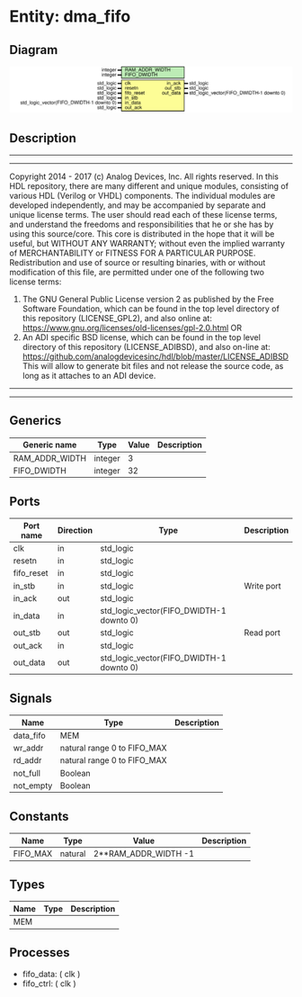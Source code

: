 # Entity: dma_fifo

## Diagram

![Diagram](dma_fifo.svg "Diagram")
## Description

***************************************************************************
***************************************************************************
Copyright 2014 - 2017 (c) Analog Devices, Inc. All rights reserved.
In this HDL repository, there are many different and unique modules, consisting
of various HDL (Verilog or VHDL) components. The individual modules are
developed independently, and may be accompanied by separate and unique license
terms.
The user should read each of these license terms, and understand the
freedoms and responsibilities that he or she has by using this source/core.
This core is distributed in the hope that it will be useful, but WITHOUT ANY
WARRANTY; without even the implied warranty of MERCHANTABILITY or FITNESS FOR
A PARTICULAR PURPOSE.
Redistribution and use of source or resulting binaries, with or without modification
of this file, are permitted under one of the following two license terms:
  1. The GNU General Public License version 2 as published by the
     Free Software Foundation, which can be found in the top level directory
     of this repository (LICENSE_GPL2), and also online at:
     <https://www.gnu.org/licenses/old-licenses/gpl-2.0.html>
OR
  2. An ADI specific BSD license, which can be found in the top level directory
     of this repository (LICENSE_ADIBSD), and also on-line at:
     https://github.com/analogdevicesinc/hdl/blob/master/LICENSE_ADIBSD
     This will allow to generate bit files and not release the source code,
     as long as it attaches to an ADI device.
***************************************************************************
***************************************************************************
## Generics

| Generic name   | Type    | Value | Description |
| -------------- | ------- | ----- | ----------- |
| RAM_ADDR_WIDTH | integer | 3     |             |
| FIFO_DWIDTH    | integer | 32    |             |
## Ports

| Port name  | Direction | Type                                     | Description |
| ---------- | --------- | ---------------------------------------- | ----------- |
| clk        | in        | std_logic                                |             |
| resetn     | in        | std_logic                                |             |
| fifo_reset | in        | std_logic                                |             |
| in_stb     | in        | std_logic                                | Write port  |
| in_ack     | out       | std_logic                                |             |
| in_data    | in        | std_logic_vector(FIFO_DWIDTH-1 downto 0) |             |
| out_stb    | out       | std_logic                                | Read port   |
| out_ack    | in        | std_logic                                |             |
| out_data   | out       | std_logic_vector(FIFO_DWIDTH-1 downto 0) |             |
## Signals

| Name       | Type                        | Description |
| ---------- | --------------------------- | ----------- |
| data_fifo  | MEM                         |             |
| wr_addr    | natural range 0 to FIFO_MAX |             |
| rd_addr    | natural range 0 to FIFO_MAX |             |
| not_full   | Boolean                     |             |
|  not_empty | Boolean                     |             |
## Constants

| Name     | Type    | Value                 | Description |
| -------- | ------- | --------------------- | ----------- |
| FIFO_MAX | natural |  2**RAM_ADDR_WIDTH -1 |             |
## Types

| Name | Type | Description |
| ---- | ---- | ----------- |
| MEM  |      |             |
## Processes
- fifo_data: ( clk )
- fifo_ctrl: ( clk )
